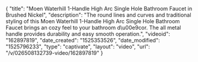 {
    "title": "Moen Waterhill 1-Handle High Arc Single Hole Bathroom Faucet in Brushed Nickel",
    "description": "The round lines and curves and traditional styling of this Moen Waterhill 1-Handle High Arc Single Hole Bathroom Faucet brings an cozy feel to your bathroom d\u00e9cor. The all metal handle provides durability and easy smooth operation.",
    "videoid": "162897819",
    "date_created": "1525353526",
    "date_modified": "1525796233",
    "type": "captivate",
    "layout": "video",
    "url": "\/v\/026508132739-video\/162897819"
}